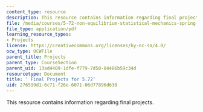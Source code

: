 ```yaml
---
content_type: resource
description: This resource contains information regarding final projects.
file: /media/courses/5-72-non-equilibrium-statistical-mechanics-spring-2012/276599d16c71f26e607106d77896d630_MIT5_72S12_finalProjects.pdf
file_type: application/pdf
learning_resource_types:
- Projects
license: https://creativecommons.org/licenses/by-nc-sa/4.0/
ocw_type: OCWFile
parent_title: Projects
parent_type: CourseSection
parent_uid: 13ad4409-1dfe-f779-7d50-84486b59c34d
resourcetype: Document
title: ' Final Projects for 5.72'
uid: 276599d1-6c71-f26e-6071-06d77896d630
---
```

This resource contains information regarding final projects.